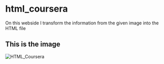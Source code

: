 # html_coursera

On this webside I transform the information from the given image into the HTML file

## This is the image

![HTML_Coursera]()
